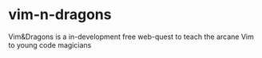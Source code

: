 # vim-n-dragons
Vim&amp;Dragons is a in-development free web-quest to teach the arcane Vim to young code magicians 
